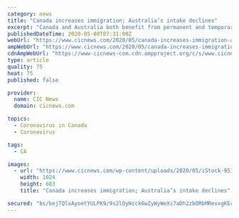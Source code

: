 ```yaml
---
category: news
title: "Canada increases immigration; Australia’s intake declines"
excerpt: "Canada and Australia both benefit from permanent and temporary visa holders but only Canada is looking to increase its immigration despite the coronavirus pandemic."
publishedDateTime: 2020-05-08T07:31:00Z
webUrl: "https://www.cicnews.com/2020/05/canada-increases-immigration-australias-intake-declines-0514315.html"
ampWebUrl: "https://www.cicnews.com/2020/05/canada-increases-immigration-australias-intake-declines-0514315.html/amp"
cdnAmpWebUrl: "https://www-cicnews-com.cdn.ampproject.org/c/s/www.cicnews.com/2020/05/canada-increases-immigration-australias-intake-declines-0514315.html/amp"
type: article
quality: 75
heat: 75
published: false

provider:
  name: CIC News
  domain: cicnews.com

topics:
  - Coronavirus in Canada
  - Coronavirus

tags:
  - CA

images:
  - url: "https://www.cicnews.com/wp-content/uploads/2020/05/iStock-951374324-1024x683.jpg"
    width: 1024
    height: 683
    title: "Canada increases immigration; Australia’s intake declines"

secured: "bs/bejTQlxAyoetYULPK9/9s2lQyHzck6wZyWyWeXi7aDh2zbORbMRevxgKEckRkrRDNiDKVsExDuu+K3l5VG4wNO/Z8LR/dNc3a6drS0w801TiQlpOOkZcf9RF7Z7ky9oMXmEWjztCu+A/y/d3EM44KFpDvdx3u7WUojqOcY9pLFfshXk7M3I2uaWeB9r8Nju7OqxzAWOq8ppDa91bG/v8c7WKeYR97usR+NfbBi5F1lOtOxDFp+8M4zxYN71Y3FK/Im8BsCQ0JO2HBtlyAIwcpL1+quuhZIcFYzNFQTKPyg9FjVWI1uElJGmVnp0xO;Si0S/XTDSzZzN8CQL+wJ7w=="
---
```


